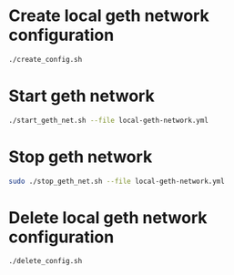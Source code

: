 # Create local geth network configuration
```bash
./create_config.sh
```

# Start geth network
```bash
./start_geth_net.sh --file local-geth-network.yml
```

# Stop geth network
```bash
sudo ./stop_geth_net.sh --file local-geth-network.yml
```

# Delete local geth network configuration
```bash
./delete_config.sh
```
